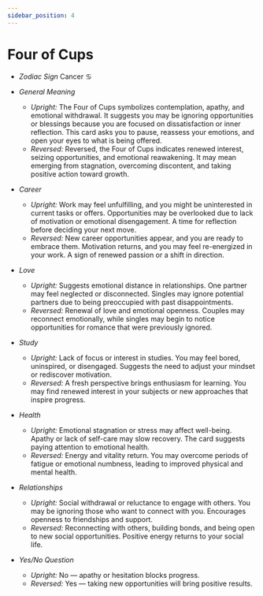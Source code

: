 ```yaml
---
sidebar_position: 4
---
```


# Four of Cups

- *Zodiac Sign* Cancer ♋️
- *General Meaning*
  - *Upright:* The Four of Cups symbolizes contemplation, apathy, and emotional withdrawal. It suggests you may be ignoring opportunities or blessings because you are focused on dissatisfaction or inner reflection. This card asks you to pause, reassess your emotions, and open your eyes to what is being offered.
  - *Reversed:* Reversed, the Four of Cups indicates renewed interest, seizing opportunities, and emotional reawakening. It may mean emerging from stagnation, overcoming discontent, and taking positive action toward growth.

- *Career*
  - *Upright:* Work may feel unfulfilling, and you might be uninterested in current tasks or offers. Opportunities may be overlooked due to lack of motivation or emotional disengagement. A time for reflection before deciding your next move.
  - *Reversed:* New career opportunities appear, and you are ready to embrace them. Motivation returns, and you may feel re-energized in your work. A sign of renewed passion or a shift in direction.

- *Love*
  - *Upright:* Suggests emotional distance in relationships. One partner may feel neglected or disconnected. Singles may ignore potential partners due to being preoccupied with past disappointments.
  - *Reversed:* Renewal of love and emotional openness. Couples may reconnect emotionally, while singles may begin to notice opportunities for romance that were previously ignored.

- *Study*
  - *Upright:* Lack of focus or interest in studies. You may feel bored, uninspired, or disengaged. Suggests the need to adjust your mindset or rediscover motivation.
  - *Reversed:* A fresh perspective brings enthusiasm for learning. You may find renewed interest in your subjects or new approaches that inspire progress.

- *Health*
  - *Upright:* Emotional stagnation or stress may affect well-being. Apathy or lack of self-care may slow recovery. The card suggests paying attention to emotional health.
  - *Reversed:* Energy and vitality return. You may overcome periods of fatigue or emotional numbness, leading to improved physical and mental health.

- *Relationships*
  - *Upright:* Social withdrawal or reluctance to engage with others. You may be ignoring those who want to connect with you. Encourages openness to friendships and support.
  - *Reversed:* Reconnecting with others, building bonds, and being open to new social opportunities. Positive energy returns to your social life.

- *Yes/No Question*
  - *Upright:* No — apathy or hesitation blocks progress.
  - *Reversed:* Yes — taking new opportunities will bring positive results.
